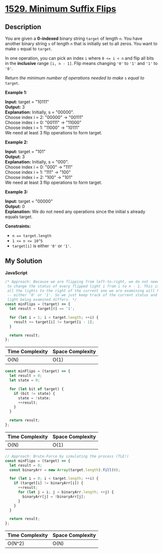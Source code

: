 # [1529. Minimum Suffix Flips](https://leetcode.com/problems/minimum-suffix-flips)

## Description

You are given a **0-indexed** binary string `target` of length `n`. You have another binary string `s` of length `n` that is initially set to all zeros. You want to make `s` equal to `target`.

In one operation, you can pick an index `i` where `0 <= i < n` and flip all bits in the **inclusive** range `[i, n - 1]`. Flip means changing `'0'` to `'1'` and `'1'` to `'0'`.

Return _the minimum number of operations needed to make_ `s` _equal to_ `target`.

**Example 1:**

**Input:** target = "10111"  
**Output:** 3  
**Explanation:** Initially, s = "00000".  
Choose index i = 2: "00000" -> "00111"  
Choose index i = 0: "00111" -> "11000"  
Choose index i = 1: "11000" -> "10111"  
We need at least 3 flip operations to form target.

**Example 2:**

**Input:** target = "101"  
**Output:** 3  
**Explanation:** Initially, s = "000".  
Choose index i = 0: "000" -> "111"  
Choose index i = 1: "111" -> "100"  
Choose index i = 2: "100" -> "101"  
We need at least 3 flip operations to form target.

**Example 3:**

**Input:** target = "00000"  
**Output:** 0  
**Explanation:** We do not need any operations since the initial s already equals target.

**Constraints:**

- `n == target.length`
- `1 <= n <= 10^5`
- `target[i]` is either `'0'` or `'1'`.

## My Solution

**JavaScript**

```js
/* Approach: Because we are flipping from left-to-right, we do not need
 to change the status of every flipped light i from i to n - 1. This is because
 all the lights to the right of the current one we are examining will have the same status
 -- either '0' or '1'. So we just keep track of the current status and make changes when the
 light being examined differs. */
const minFlips = (target) => {
  let result = target[0] == '1';

  for (let i = 1; i < target.length; ++i) {
    result += target[i] != target[i - 1];
  }

  return result;
};
```

| Time Complexity | Space Complexity |
| --------------- | ---------------- |
| O(N)            | O(1)             |

```js
const minFlips = (target) => {
  let result = 0;
  let state = 0;

  for (let bit of target) {
    if (bit != state) {
      state = !state;
      ++result;
    }
  }

  return result;
};
```

| Time Complexity | Space Complexity |
| --------------- | ---------------- |
| O(N)            | O(1)             |

```js
// Approach: Brute-Force by simulating the process (TLE!)
const minFlips = (target) => {
  let result = 0;
  const binaryArr = new Array(target.length).fill(0);

  for (let i = 0; i < target.length; ++i) {
    if (target[i] != binaryArr[i]) {
      ++result;
      for (let j = i; j < binaryArr.length; ++j) {
        binaryArr[j] = !binaryArr[j];
      }
    }
  }

  return result;
};
```

| Time Complexity | Space Complexity |
| --------------- | ---------------- |
| O(N^2)          | O(N)             |
